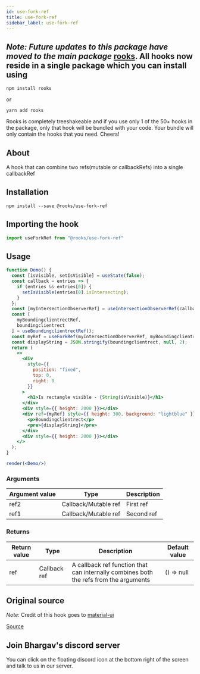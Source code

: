 ```yaml
---
id: use-fork-ref
title: use-fork-ref
sidebar_label: use-fork-ref
---
```


## *Note: Future updates to this package have moved to the main package* [rooks](https://npmjs.com/package/rooks). All hooks now reside in a single package which you can install using

    npm install rooks

or

    yarn add rooks

Rooks is completely treeshakeable and if you use only 1 of the 50+ hooks in the package, only that hook will be bundled with your code. Your bundle will only contain the hooks that you need. Cheers!

    

## About

A hook that can combine two refs(mutable or callbackRefs) into a single callbackRef

## Installation

    npm install --save @rooks/use-fork-ref

## Importing the hook

```javascript
import useForkRef from "@rooks/use-fork-ref"
```

## Usage

```jsx
function Demo() {
  const [isVisible, setIsVisible] = useState(false);
  const callback = entries => {
    if (entries && entries[0]) {
      setIsVisible(entries[0].isIntersecting);
    }
  };
  const [myIntersectionObserverRef] = useIntersectionObserverRef(callback);
  const [
    myBoundingclientrectRef,
    boundingclientrect
  ] = useBoundingclientrectRef();
  const myRef = useForkRef(myIntersectionObserverRef, myBoundingclientrectRef);
  const displayString = JSON.stringify(boundingclientrect, null, 2);
  return (
    <>
      <div
        style={{
          position: "fixed",
          top: 0,
          right: 0
        }}
      >
        <h1>Is rectangle visible - {String(isVisible)}</h1>
      </div>
      <div style={{ height: 2000 }}></div>
      <div ref={myRef} style={{ height: 300, background: "lightblue" }}>
        <p>Boundingclientrect</p>
        <pre>{displayString}</pre>
      </div>
      <div style={{ height: 2000 }}></div>
    </>
  );
}

render(<Demo/>)
```

### Arguments

| Argument value | Type                 | Description |
| -------------- | -------------------- | ----------- |
| ref2           | Callback/Mutable ref | First ref   |
| ref1           | Callback/Mutable ref | Second ref  |

### Returns

| Return value | Type         | Description                                                                           | Default value |
| ------------ | ------------ | ------------------------------------------------------------------------------------- | ------------- |
| ref          | Callback ref | A callback ref function that can internally combines both the refs from the arguments | () => null    |

## Original source

*Note*: Credit of this hook goes to [material-ui](https://github.com/mui-org/material-ui/)

[Source](https://github.com/mui-org/material-ui/blob/master/packages/material-ui/src/utils/useForkRef.js)


## Join Bhargav's discord server
You can click on the floating discord icon at the bottom right of the screen and talk to us in our server.

    
